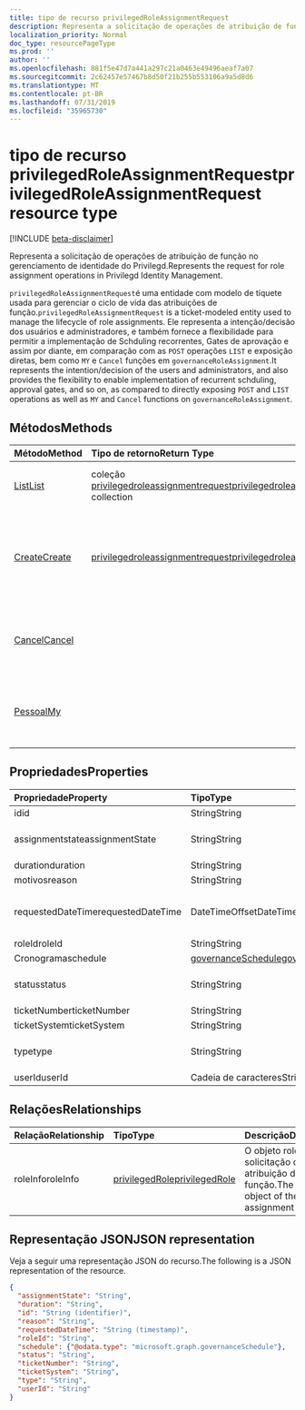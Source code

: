 ```yaml
---
title: tipo de recurso privilegedRoleAssignmentRequest
description: Representa a solicitação de operações de atribuição de função no gerenciamento de identidade do Privilegd.
localization_priority: Normal
doc_type: resourcePageType
ms.prod: ''
author: ''
ms.openlocfilehash: 881f5e47d7a441a297c21a0463e49496aeaf7a07
ms.sourcegitcommit: 2c62457e57467b8d50f21b255b553106a9a5d8d6
ms.translationtype: MT
ms.contentlocale: pt-BR
ms.lasthandoff: 07/31/2019
ms.locfileid: "35965730"
---
```

# <a name="privilegedroleassignmentrequest-resource-type"></a><span data-ttu-id="2c6a5-103">tipo de recurso privilegedRoleAssignmentRequest</span><span class="sxs-lookup"><span data-stu-id="2c6a5-103">privilegedRoleAssignmentRequest resource type</span></span>

[!INCLUDE [beta-disclaimer](../../includes/beta-disclaimer.md)]

<span data-ttu-id="2c6a5-104">Representa a solicitação de operações de atribuição de função no gerenciamento de identidade do Privilegd.</span><span class="sxs-lookup"><span data-stu-id="2c6a5-104">Represents the request for role assignment operations in Privilegd Identity Management.</span></span>

<span data-ttu-id="2c6a5-105">`privilegedRoleAssignmentRequest`é uma entidade com modelo de tíquete usada para gerenciar o ciclo de vida das atribuições de função.</span><span class="sxs-lookup"><span data-stu-id="2c6a5-105">`privilegedRoleAssignmentRequest` is a ticket-modeled entity used to manage the lifecycle of role assignments.</span></span> <span data-ttu-id="2c6a5-106">Ele representa a intenção/decisão dos usuários e administradores, e também fornece a flexibilidade para permitir a implementação de Schduling recorrentes, Gates de aprovação e assim por diante, em comparação com as `POST` operações `LIST` e exposição diretas, bem como `MY` e `Cancel` funções em `governanceRoleAssignment`.</span><span class="sxs-lookup"><span data-stu-id="2c6a5-106">It represents the intention/decision of the users and administrators, and also provides the flexibility to enable implementation of recurrent schduling, approval gates, and so on, as compared to directly exposing `POST` and `LIST` operations as well as `MY` and `Cancel` functions on `governanceRoleAssignment`.</span></span>

## <a name="methods"></a><span data-ttu-id="2c6a5-107">Métodos</span><span class="sxs-lookup"><span data-stu-id="2c6a5-107">Methods</span></span>

| <span data-ttu-id="2c6a5-108">Método</span><span class="sxs-lookup"><span data-stu-id="2c6a5-108">Method</span></span>       | <span data-ttu-id="2c6a5-109">Tipo de retorno</span><span class="sxs-lookup"><span data-stu-id="2c6a5-109">Return Type</span></span> | <span data-ttu-id="2c6a5-110">Descrição</span><span class="sxs-lookup"><span data-stu-id="2c6a5-110">Description</span></span> |
|:-------------|:------------|:------------|
|[<span data-ttu-id="2c6a5-111">List</span><span class="sxs-lookup"><span data-stu-id="2c6a5-111">List</span></span>](../api/privilegedroleassignmentrequest-list.md) | <span data-ttu-id="2c6a5-112">coleção [privilegedroleassignmentrequest](../resources/privilegedroleassignmentrequest.md)</span><span class="sxs-lookup"><span data-stu-id="2c6a5-112">[privilegedroleassignmentrequest](../resources/privilegedroleassignmentrequest.md)  collection</span></span>|<span data-ttu-id="2c6a5-113">Listar solicitações de atribuição de função.</span><span class="sxs-lookup"><span data-stu-id="2c6a5-113">List role assignment requests.</span></span>|
|[<span data-ttu-id="2c6a5-114">Create</span><span class="sxs-lookup"><span data-stu-id="2c6a5-114">Create</span></span>](../api/privilegedroleassignmentrequest-post.md)|  [<span data-ttu-id="2c6a5-115">privilegedroleassignmentrequest</span><span class="sxs-lookup"><span data-stu-id="2c6a5-115">privilegedroleassignmentrequest</span></span>](../resources/privilegedroleassignmentrequest.md)|<span data-ttu-id="2c6a5-116">Criar uma solicitação para gerenciar o ciclo de vida da atribuição de função nova ou existente.</span><span class="sxs-lookup"><span data-stu-id="2c6a5-116">Create a request to manage the lifecycle of existing or new role assignment.</span></span>|
|[<span data-ttu-id="2c6a5-117">Cancel</span><span class="sxs-lookup"><span data-stu-id="2c6a5-117">Cancel</span></span>](../api/privilegedroleassignmentrequest-cancel.md)|  |<span data-ttu-id="2c6a5-118">Cancelar uma solicitação de atribuição de função pendente.</span><span class="sxs-lookup"><span data-stu-id="2c6a5-118">Cancel a pending role assignment request.</span></span>|
|[<span data-ttu-id="2c6a5-119">Pessoal</span><span class="sxs-lookup"><span data-stu-id="2c6a5-119">My</span></span>](../api/privilegedroleassignmentrequest-my.md)|  |<span data-ttu-id="2c6a5-120">Obter solicitação de atribuição de função para o requstor atual.</span><span class="sxs-lookup"><span data-stu-id="2c6a5-120">Get role assignment request for current requstor.</span></span>|

## <a name="properties"></a><span data-ttu-id="2c6a5-121">Propriedades</span><span class="sxs-lookup"><span data-stu-id="2c6a5-121">Properties</span></span>

| <span data-ttu-id="2c6a5-122">Propriedade</span><span class="sxs-lookup"><span data-stu-id="2c6a5-122">Property</span></span>     | <span data-ttu-id="2c6a5-123">Tipo</span><span class="sxs-lookup"><span data-stu-id="2c6a5-123">Type</span></span>        | <span data-ttu-id="2c6a5-124">Descrição</span><span class="sxs-lookup"><span data-stu-id="2c6a5-124">Description</span></span> |
|:-------------|:------------|:------------|
|<span data-ttu-id="2c6a5-125">id</span><span class="sxs-lookup"><span data-stu-id="2c6a5-125">id</span></span>|<span data-ttu-id="2c6a5-126">String</span><span class="sxs-lookup"><span data-stu-id="2c6a5-126">String</span></span>| <span data-ttu-id="2c6a5-127">Somente leitura.</span><span class="sxs-lookup"><span data-stu-id="2c6a5-127">Read-only.</span></span> <span data-ttu-id="2c6a5-128">A ID da solicitação de atribuição de função.</span><span class="sxs-lookup"><span data-stu-id="2c6a5-128">The id of the role assignment request.</span></span>|
|<span data-ttu-id="2c6a5-129">assignmentstate</span><span class="sxs-lookup"><span data-stu-id="2c6a5-129">assignmentState</span></span>|<span data-ttu-id="2c6a5-130">String</span><span class="sxs-lookup"><span data-stu-id="2c6a5-130">String</span></span>| <span data-ttu-id="2c6a5-131">O estado da atribuição.</span><span class="sxs-lookup"><span data-stu-id="2c6a5-131">The state of the assignment.</span></span> <span data-ttu-id="2c6a5-132">O valor pode ser `Eligible` para atribuição `Active` qualificada-se for diretamente atribuído `Active` por administradores ou ativado em uma atribuição qualificada pelos usuários.</span><span class="sxs-lookup"><span data-stu-id="2c6a5-132">The value can be `Eligible` for eligible assignment `Active` - if it is directly assigned `Active` by administrators, or activated on an eligible assignment by the users.</span></span>|
|<span data-ttu-id="2c6a5-133">duration</span><span class="sxs-lookup"><span data-stu-id="2c6a5-133">duration</span></span>|<span data-ttu-id="2c6a5-134">String</span><span class="sxs-lookup"><span data-stu-id="2c6a5-134">String</span></span>| <span data-ttu-id="2c6a5-135">A duração de uma atribuição de função.</span><span class="sxs-lookup"><span data-stu-id="2c6a5-135">The duration of a role assignment.</span></span>|
|<span data-ttu-id="2c6a5-136">motivos</span><span class="sxs-lookup"><span data-stu-id="2c6a5-136">reason</span></span>|<span data-ttu-id="2c6a5-137">String</span><span class="sxs-lookup"><span data-stu-id="2c6a5-137">String</span></span>| <span data-ttu-id="2c6a5-138">O motivo da atribuição de função.</span><span class="sxs-lookup"><span data-stu-id="2c6a5-138">The reason for the role assignment.</span></span>|
|<span data-ttu-id="2c6a5-139">requestedDateTime</span><span class="sxs-lookup"><span data-stu-id="2c6a5-139">requestedDateTime</span></span>|<span data-ttu-id="2c6a5-140">DateTimeOffset</span><span class="sxs-lookup"><span data-stu-id="2c6a5-140">DateTimeOffset</span></span>| <span data-ttu-id="2c6a5-141">Somente leitura.</span><span class="sxs-lookup"><span data-stu-id="2c6a5-141">Read-only.</span></span> <span data-ttu-id="2c6a5-142">O tempo de criação da solicitação.</span><span class="sxs-lookup"><span data-stu-id="2c6a5-142">The request create time.</span></span> <span data-ttu-id="2c6a5-143">O tipo Timestamp representa informações de data e hora usando o formato ISO 8601 e está sempre no horário UTC.</span><span class="sxs-lookup"><span data-stu-id="2c6a5-143">The Timestamp type represents date and time information using ISO 8601 format and is always in UTC time.</span></span> <span data-ttu-id="2c6a5-144">Por exemplo, meia-noite em UTC no dia 1º de janeiro de 2014 teria esta aparência: `'2014-01-01T00:00:00Z'`.</span><span class="sxs-lookup"><span data-stu-id="2c6a5-144">For example, midnight UTC on Jan 1, 2014 would look like this: `'2014-01-01T00:00:00Z'`.</span></span>|
|<span data-ttu-id="2c6a5-145">roleId</span><span class="sxs-lookup"><span data-stu-id="2c6a5-145">roleId</span></span>|<span data-ttu-id="2c6a5-146">String</span><span class="sxs-lookup"><span data-stu-id="2c6a5-146">String</span></span>| <span data-ttu-id="2c6a5-147">A ID da função.</span><span class="sxs-lookup"><span data-stu-id="2c6a5-147">The id of the role.</span></span>|
|<span data-ttu-id="2c6a5-148">Cronograma</span><span class="sxs-lookup"><span data-stu-id="2c6a5-148">schedule</span></span>|[<span data-ttu-id="2c6a5-149">governanceSchedule</span><span class="sxs-lookup"><span data-stu-id="2c6a5-149">governanceSchedule</span></span>](governanceschedule.md)| <span data-ttu-id="2c6a5-150">O objeto Schedule da solicitação de atribuição de função.</span><span class="sxs-lookup"><span data-stu-id="2c6a5-150">The schedule object of the role assignment request.</span></span>|
|<span data-ttu-id="2c6a5-151">status</span><span class="sxs-lookup"><span data-stu-id="2c6a5-151">status</span></span>|<span data-ttu-id="2c6a5-152">String</span><span class="sxs-lookup"><span data-stu-id="2c6a5-152">String</span></span>| <span data-ttu-id="2c6a5-153">Somente leitura. o status da solicitação de atribuição de função.</span><span class="sxs-lookup"><span data-stu-id="2c6a5-153">Read-only.The status of the role assignment request.</span></span> <span data-ttu-id="2c6a5-154">O valor pode ser `NotStarted`,`Completed`,`RequestedApproval``Scheduled``Approved``ApprovalDenied``ApprovalAborted``Cancelling`,,,,,,,`RequestExpired``Cancelled``Revoked`</span><span class="sxs-lookup"><span data-stu-id="2c6a5-154">The value can be `NotStarted`,`Completed`,`RequestedApproval`,`Scheduled`,`Approved`,`ApprovalDenied`,`ApprovalAborted`,`Cancelling`,`Cancelled`,`Revoked`,`RequestExpired`.</span></span>|
|<span data-ttu-id="2c6a5-155">ticketNumber</span><span class="sxs-lookup"><span data-stu-id="2c6a5-155">ticketNumber</span></span>|<span data-ttu-id="2c6a5-156">String</span><span class="sxs-lookup"><span data-stu-id="2c6a5-156">String</span></span>| <span data-ttu-id="2c6a5-157">O ticketNumber da atribuição de função.</span><span class="sxs-lookup"><span data-stu-id="2c6a5-157">The ticketNumber for the role assignment.</span></span> |
|<span data-ttu-id="2c6a5-158">ticketSystem</span><span class="sxs-lookup"><span data-stu-id="2c6a5-158">ticketSystem</span></span>|<span data-ttu-id="2c6a5-159">String</span><span class="sxs-lookup"><span data-stu-id="2c6a5-159">String</span></span>| <span data-ttu-id="2c6a5-160">O ticketSystem da atribuição de função.</span><span class="sxs-lookup"><span data-stu-id="2c6a5-160">The ticketSystem for the role assignment.</span></span>|
|<span data-ttu-id="2c6a5-161">type</span><span class="sxs-lookup"><span data-stu-id="2c6a5-161">type</span></span>|<span data-ttu-id="2c6a5-162">String</span><span class="sxs-lookup"><span data-stu-id="2c6a5-162">String</span></span>| <span data-ttu-id="2c6a5-163">Representando o tipo da operação na atribuição de função.</span><span class="sxs-lookup"><span data-stu-id="2c6a5-163">Representing the type of the operation on the role assignment.</span></span> <span data-ttu-id="2c6a5-164">O valor pode ser `AdminAdd`: os administradores adicionam usuários a funções; `UserAdd`: Os usuários adicionam atribuições de função.</span><span class="sxs-lookup"><span data-stu-id="2c6a5-164">The value can be `AdminAdd`: Administrators add users to roles;`UserAdd`: Users add role assignments.</span></span>|
|<span data-ttu-id="2c6a5-165">userId</span><span class="sxs-lookup"><span data-stu-id="2c6a5-165">userId</span></span>|<span data-ttu-id="2c6a5-166">Cadeia de caracteres</span><span class="sxs-lookup"><span data-stu-id="2c6a5-166">String</span></span>| <span data-ttu-id="2c6a5-167">A ID do usuário.</span><span class="sxs-lookup"><span data-stu-id="2c6a5-167">The id of the user.</span></span>|

## <a name="relationships"></a><span data-ttu-id="2c6a5-168">Relações</span><span class="sxs-lookup"><span data-stu-id="2c6a5-168">Relationships</span></span>
| <span data-ttu-id="2c6a5-169">Relação</span><span class="sxs-lookup"><span data-stu-id="2c6a5-169">Relationship</span></span> | <span data-ttu-id="2c6a5-170">Tipo</span><span class="sxs-lookup"><span data-stu-id="2c6a5-170">Type</span></span>        | <span data-ttu-id="2c6a5-171">Descrição</span><span class="sxs-lookup"><span data-stu-id="2c6a5-171">Description</span></span> |
|:-------------|:------------|:------------|
|<span data-ttu-id="2c6a5-172">roleInfo</span><span class="sxs-lookup"><span data-stu-id="2c6a5-172">roleInfo</span></span>|[<span data-ttu-id="2c6a5-173">privilegedRole</span><span class="sxs-lookup"><span data-stu-id="2c6a5-173">privilegedRole</span></span>](privilegedrole.md)| <span data-ttu-id="2c6a5-174">O objeto roleInfo da solicitação de atribuição de função.</span><span class="sxs-lookup"><span data-stu-id="2c6a5-174">The roleInfo object of the role assignment request.</span></span>|

## <a name="json-representation"></a><span data-ttu-id="2c6a5-175">Representação JSON</span><span class="sxs-lookup"><span data-stu-id="2c6a5-175">JSON representation</span></span>

<span data-ttu-id="2c6a5-176">Veja a seguir uma representação JSON do recurso.</span><span class="sxs-lookup"><span data-stu-id="2c6a5-176">The following is a JSON representation of the resource.</span></span>

<!-- {
  "blockType": "resource",
  "optionalProperties": [

  ],
  "keyProperty": "id",
  "@odata.type": "microsoft.graph.privilegedRoleAssignmentRequest"
}-->

```json
{
  "assignmentState": "String",
  "duration": "String",
  "id": "String (identifier)",
  "reason": "String",
  "requestedDateTime": "String (timestamp)",
  "roleId": "String",
  "schedule": {"@odata.type": "microsoft.graph.governanceSchedule"},
  "status": "String",
  "ticketNumber": "String",
  "ticketSystem": "String",
  "type": "String",
  "userId": "String"
}

```

<!-- uuid: 8fcb5dbc-d5aa-4681-8e31-b001d5168d79
2015-10-25 14:57:30 UTC -->
<!--
{
  "type": "#page.annotation",
  "description": "privilegedRoleAssignmentRequest resource",
  "keywords": "",
  "section": "documentation",
  "tocPath": "",
  "suppressions": []
}
-->
